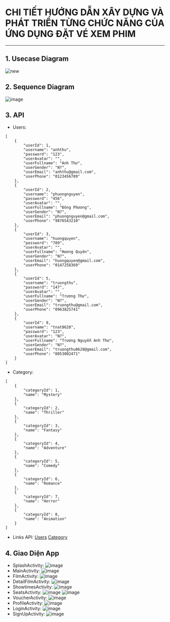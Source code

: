 # **CHI TIẾT HƯỚNG DẪN XÂY DỰNG VÀ PHÁT TRIỂN TỪNG CHỨC NĂNG CỦA ỨNG DỤNG ĐẶT VÉ XEM PHIM**
----
## 1. Usecase Diagram
![new](https://github.com/quinni1501/Logo/assets/167750800/9c5482fe-3473-4876-9e7b-3b8edbd7927d)

## 2. Sequence Diagram
![image](https://github.com/quinni1501/Logo/assets/167750800/6da19a94-0bfb-47e4-b3c2-5d8aadd84e94)

## 3. API
- Users:
```
[
    {
        "userId": 1,
        "username": "anhthu",
        "password": "123",
        "userAvatar": "",
        "userFullname": "Anh Thư",
        "userGender": "N?",
        "userEmail": "anhthu@gmail.com",
        "userPhone": "0123456789"
    },
    {
        "userId": 2,
        "username": "phuongnguyen",
        "password": "456",
        "userAvatar": "",
        "userFullname": "Đông Phương",
        "userGender": "N?",
        "userEmail": "phuongnguyen@gmail.com",
        "userPhone": "9876543210"
    },
    {
        "userId": 3,
        "username": "huongquyen",
        "password": "789",
        "userAvatar": "",
        "userFullname": "Hương Quyên",
        "userGender": "N?",
        "userEmail": "huongquyen@gmail.com",
        "userPhone": "0147258369"
    },
    {
        "userId": 5,
        "username": "truongthu",
        "password": "147",
        "userAvatar": "",
        "userFullname": "Trương Thư",
        "userGender": "N?",
        "userEmail": "truongthu@gmail.com",
        "userPhone": "0963825741"
    },
    {
        "userId": 9,
        "username": "tnat8628",
        "password": "123",
        "userAvatar": "N?",
        "userFullname": "Trương Nguyễn Anh Thư",
        "userGender": "N?",
        "userEmail": "truongthu8628@gmail.com",
        "userPhone": "0853002471"
    }
]

```

- Category:
```
[
    {
        "categoryId": 1,
        "name": "Mystery"
    },
    {
        "categoryId": 2,
        "name": "Thriller"
    },
    {
        "categoryId": 3,
        "name": "Fantasy"
    },
    {
        "categoryId": 4,
        "name": "Adventure"
    },
    {
        "categoryId": 5,
        "name": "Comedy"
    },
    {
        "categoryId": 6,
        "name": "Romance"
    },
    {
        "categoryId": 7,
        "name": "Horror"
    },
    {
        "categoryId": 8,
        "name": "Animation"
    }
]
```
  - Links API:
    [Users](http://192.168.97.222:8188/api/users?fbclid=IwZXh0bgNhZW0CMTAAAR2wZEkzZVgfcu5tGCVXlyEqpgtZ9azloPNwIkp4YjesWG8mbjPBQ6GLBeM_aem_AfvoM2Qus7PvU5KLEJyrRn8Ilg9G0ee7U5XrzkU6fKzQl_hg9cPdPEsnYGw-lKXYgUbfGWmOn6nMlUkIul83DLlR)
    [Category](http://192.168.97.222:8188/api/moviecategory?fbclid=IwZXh0bgNhZW0CMTAAAR0InFX6KQRUCKOgqqdGlAB5ehGXXjQ_jJjiLDuQRb9y8OmuvprNgm-l7eQ_aem_AfuT0Nw1auSYN8dQdQBKAaTQseksTSpPFdeOkFfC_sxQBq5nXAimkqOwdv7e1OUZHQMxW-EeAaHJcZmNPMUO3KW7)

## 4. Giao Diện App
   - SplashActivity:
     ![image](https://github.com/quinni1501/Logo/assets/169877289/a8441145-c908-4107-9b3e-a1da133984a5)
   - MainActivity:
     ![image](https://github.com/quinni1501/Logo/assets/169877289/8dd2f336-72f1-4feb-9244-0881310ec6ea)
   - FilmActivity:
     ![image](https://github.com/quinni1501/Logo/assets/169877289/3a72173a-fe26-493c-b168-6ee6676ae60e)
  - DetailFilmActivity:
    ![image](https://github.com/quinni1501/Logo/assets/169877289/3b60dac3-f290-4abd-8cd3-d29bb408b6f6)
  - ShowtimesActivity:
    ![image](https://github.com/quinni1501/Logo/assets/169877289/e375d833-d280-456d-b03c-570f402d9420)
  - SeatsActivity:
    ![image](https://github.com/quinni1501/Logo/assets/169877289/a4b2634a-4033-4532-a9e6-bd1aacb0b24b)
    ![image](https://github.com/quinni1501/Logo/assets/169877289/7271eb17-f1c3-48df-accd-9f487fb97f07)
  -  VoucherActivity:
    ![image](https://github.com/quinni1501/Logo/assets/169877289/aaea8e82-d804-43c8-947f-a9a8cdaaa187)
 - ProfileActivity:
   ![image](https://github.com/quinni1501/Logo/assets/169877289/bd26de97-fe3f-4201-a58a-c12749e132d9)
 - LoginActivity:
   ![image](https://github.com/quinni1501/Logo/assets/169877289/9c466b0e-cd75-428e-8d15-8f6397eaa1bd)
 - SignUpActivity:
   ![image](https://github.com/quinni1501/Logo/assets/169877289/d635f0b1-cc29-407a-9717-82fb4153076f)

 



 




